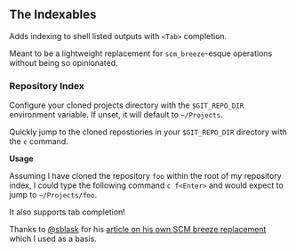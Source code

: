 ## The Indexables

Adds indexing to shell listed outputs with `<Tab>` completion.

Meant to be a lightweight replacement for `scm_breeze`-esque operations without being so opinionated.

### Repository Index

Configure your cloned projects directory with the `$GIT_REPO_DIR` environment variable. If unset, it will default to `~/Projects`.

Quickly jump to the cloned repostiories in your `$GIT_REPO_DIR` directory with the `c` command.

**Usage**

Assuming I have cloned the repository `foo` within the root of my repository index, I could type the following command `c f<Enter>` and would expect to jump to `~/Projects/foo`.

It also supports tab completion!

Thanks to [@sblask](https://github.com/sblask) for his [article on his own SCM breeze replacement](https://sblask.github.io/blog/tech/2017/04/10/migrating-away-from-scm-breeze.html) which I used as a basis.
